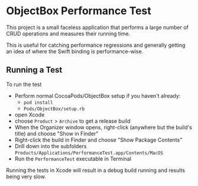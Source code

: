 ObjectBox Performance Test
==========================

This project is a small faceless application that performs a large number of CRUD operations and measures their running time.

This is useful for catching performance regressions and generally getting an idea of where the Swift
binding is performance-wise.

Running a Test
--------------

To run the test

- Perform normal CocoaPods/ObjectBox setup if you haven't already:
    - `pod install`
    - `Pods/ObjectBox/setup.rb`
- open Xcode
- choose `Product` > `Archive` to get a release build
- When the Organizer window opens, right-click (anywhere but the build's title) and choose "Show in Finder" 
- Right-click the build in Finder and choose "Show Package Contents"
- Drill down into the subfolders `Products/Applications/PerformanceTest.app/Contents/MacOS`
- Run the `PerformanceTest` executable in Terminal

Running the tests in Xcode will result in a debug build running and results being very slow.
